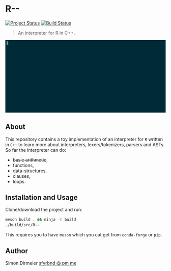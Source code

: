 # R--

[![Project Status](http://www.repostatus.org/badges/latest/concept.svg)](http://www.repostatus.org/#concept)
[![Build Status](https://travis-ci.org/dirmeier/R--.svg?branch=master)](https://travis-ci.org/dirmeier/R--)

> An interpreter for R in C++.

![R--](https://github.com/dirmeier/R--/blob/master/_fig/demo.gif "R--")

## About

This repository contains a toy implementation of an interpreter for `R` written in `C++` to learn more about
interpreters, lexers/tokenizers, parsers and ASTs. So far the interpreter can do:

* <strike>basic arithmetic</strike>,
* functions,
* data-structures,
* clauses,
* loops.

## Installation and Usage

Clone/download the project and run:

```sh
meson build . && ninja -C build
./build/src/R--
```

This requires you to have `meson` which you cat get from `conda-forge` or `pip`.

## Author

Simon Dirmeier <a href="mailto:sfyrbnd @ pm me">sfyrbnd @ pm me</a>
